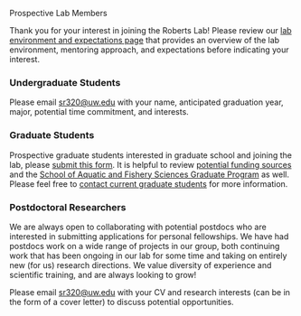 Prospective Lab Members

Thank you for your interest in joining the Roberts Lab! Please review our [lab environment and expectations page](https://github.com/RobertsLab/resources/wiki/Environment-and-Expectations) that provides an overview of the lab environment, mentoring approach, and expectations before indicating your interest.

### Undergraduate Students

Please email sr320@uw.edu with your name, anticipated graduation year, major, potential time commitment, and interests.

### Graduate Students

Prospective graduate students interested in graduate school and joining the lab, please [submit this form](https://goo.gl/forms/kqG2jtVa0xWwKcW23). It is helpful to review [potential funding sources](https://github.com/RobertsLab/resources/wiki/External-Communication-&-Funding) and the [School of Aquatic and Fishery Sciences Graduate Program](https://fish.uw.edu/students/graduate-program/) as well. Please feel free to [contact current graduate students](http://faculty.washington.edu/sr320/?page_id=505) for more information.

### Postdoctoral Researchers
We are always open to collaborating with potential postdocs who are interested in submitting applications for personal fellowships. We have had postdocs work on a wide range of projects in our group, both continuing work that has been ongoing in our lab for some time and taking on entirely new (for us) research directions. We value diversity of experience and scientific training, and are always looking to grow!

Please email sr320@uw.edu with your CV and research interests (can be in the form of a cover letter) to discuss potential opportunities.
